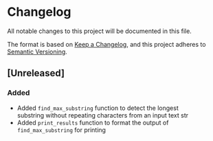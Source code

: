 # Changelog

All notable changes to this project will be documented in this file.

The format is based on [Keep a Changelog](https://keepachangelog.com/en/1.0.0/),
and this project adheres to [Semantic Versioning](https://semver.org/spec/v2.0.0.html).

## [Unreleased]

### Added 

- Added `find_max_substring` function to detect the longest substring without repeating characters from an input text str
- Added `print_results` function to format the output of `find_max_substring` for printing
